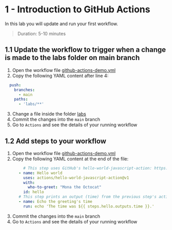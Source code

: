 # 1 - Introduction to GitHub Actions
In this lab you will update and run your first workflow.
> Duration: 5-10 minutes

## 1.1 Update the workflow to trigger when a change is made to the labs folder on main branch

1. Open the workflow file [github-actions-demo.yml](/.github/workflows/github-actions-demo.yml)
2. Copy the following YAML content after line 4:
```YAML
  push:
    branches:
      - main
    paths:
      - 'labs/**'
```
3. Change a file inside the folder [labs](/labs)
4. Commit the changes into the `main` branch
5. Go to `Actions` and see the details of your running workflow

## 1.2 Add steps to your workflow

1. Open the workflow file [github-actions-demo.yml](/.github/workflows/github-actions-demo.yml)
2. Copy the following YAML content at the end of the file:
```YAML
        # This step uses GitHub's hello-world-javascript-action: https://github.com/actions/hello-world-javascript-action
      - name: Hello world
        uses: actions/hello-world-javascript-action@v1
        with:
          who-to-greet: "Mona the Octocat"
        id: hello
      # This step prints an output (time) from the previous step's action.
      - name: Echo the greeting's time
        run: echo 'The time was ${{ steps.hello.outputs.time }}.'   
```
3. Commit the changes into the `main` branch
4. Go to `Actions` and see the details of your running workflow
